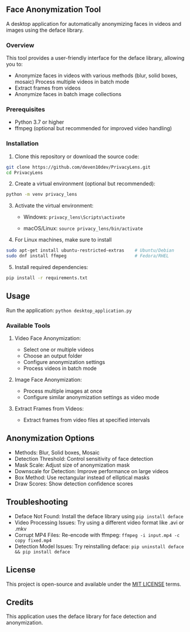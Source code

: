 ## Face Anonymization Tool
A desktop application for automatically anonymizing faces in videos and images using the deface library.

### Overview
This tool provides a user-friendly interface for the deface library, allowing you to:

- Anonymize faces in videos with various methods (blur, solid boxes, mosaic)
Process multiple videos in batch mode
- Extract frames from videos
- Anonymize faces in batch image collections

### Prerequisites
- Python 3.7 or higher
- ffmpeg (optional but recommended for improved video handling)

### Installation
1. Clone this repository or download the source code:
```bash
git clone https://github.com/deven10dev/PrivacyLens.git
cd PrivacyLens
```

2. Create a virtual environment (optional but recommended):
```bash
python -m venv privacy_lens
```

3. Activate the virtual environment:
    - Windows:
    `privacy_lens\Scripts\activate`

    - macOS/Linux:
    `source privacy_lens/bin/activate`

4. For Linux machines, make sure to install
```bash
sudo apt-get install ubuntu-restricted-extras    # Ubuntu/Debian
sudo dnf install ffmpeg                          # Fedora/RHEL
```

5. Install required dependencies:
```bash
pip install -r requirements.txt
```

## Usage
Run the application:
`python desktop_application.py`

### Available Tools
1. Video Face Anonymization:
    - Select one or multiple videos
    - Choose an output folder
    - Configure anonymization settings
    - Process videos in batch mode

2. Image Face Anonymization:
    - Process multiple images at once
    - Configure similar anonymization settings as video mode

3. Extract Frames from Videos:
    - Extract frames from video files at specified intervals

## Anonymization Options
- Methods: Blur, Solid boxes, Mosaic
- Detection Threshold: Control sensitivity of face detection
- Mask Scale: Adjust size of anonymization mask
- Downscale for Detection: Improve performance on large videos
- Box Method: Use rectangular instead of elliptical masks
- Draw Scores: Show detection confidence scores

## Troubleshooting
- Deface Not Found: Install the deface library using `pip install deface`
- Video Processing Issues: Try using a different video format like .avi or .mkv
- Corrupt MP4 Files: Re-encode with ffmpeg: `ffmpeg -i input.mp4 -c copy fixed.mp4`
- Detection Model Issues: Try reinstalling deface: `pip uninstall deface && pip install deface`

## License
This project is open-source and available under the [MIT LICENSE](LICENSE) terms.

## Credits
This application uses the deface library for face detection and anonymization.